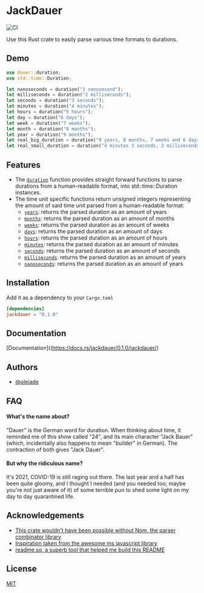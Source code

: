 # JackDauer

![CI](https://github.com/oleiade/jackdauer/actions/workflows/main.yml/badge.svg)

Use this Rust crate to easily parse various time formats to durations.

## Demo

```rust
use dauer::duration;
use std::time::Duration;

let nanoseconds = duration("1 nanosecond");
let milliseconds = duration("2 milliseconds");
let seconds = duration("3 seconds");
let minutes = duration("4 minutes");
let hours = duration("5 hours");
let day = duration("6 days");
let week = duration("7 weeks");
let month = duration("8 months");
let year = duration("9 months");
let real_big_duration = duration("9 years, 8 months, 7 weeks and 6 days");
let real_small_duration = duration("4 minutes 3 seconds, 2 milliseconds and 1 nanosecond");
```

## Features

- The [`duration`](https://docs.rs/jackdauer/0.1.0/jackdauer/fn.duration.html) function provides straight forward functions to parse durations from a human-readable format, into std::time::Duration instances.
- The time unit specific functions return unsigned integers representing the amount of said time unit parsed from a human-readable format:
  - [`years`](fn.years.html): returns the parsed duration as an amount of years
  - [`months`](fn.months.html): returns the parsed duration as an amount of months
  - [`weeks`](fn.weeks.html): returns the parsed duration as an amount of weeks
  - [`days`](fn.days.html): returns the parsed duration as an amount of days
  - [`hours`](fn.hours.html): returns the parsed duration as an amount of hours
  - [`minutes`](fn.minutes.html): returns the parsed duration as an amount of minutes
  - [`seconds`](fn.seconds.html): returns the parsed duration as an amount of seconds
  - [`milliseconds`](fn.milliseconds.html): returns the parsed duration as an amount of years
  - [`nanoseconds`](fn.nanoseconds.html): returns the parsed duration as an amount of years

## Installation

Add it as a dependency to your `Cargo.toml`

```toml
[dependencies]
jackdauer = "0.1.0"
```

## Documentation

[Documentation]((https://docs.rs/jackdauer/0.1.0/jackdauer/)

## Authors

- [@oleiade](https://www.github.com/oleiade)

## FAQ

#### What's the name about?

"Dauer" is the German word for duration. When thinking about time, it reminded me of this show called "24", and its main character "Jack Bauer" (which, incidentally also happens to mean "builder" in German). The contraction of both gives "Jack Dauer".

#### But why the ridiculous name?

It's 2021, COVID-19 is still raging out there. The last year and a half has been quite gloomy, and I thought I needed (and you needed too; maybe you're not just aware of it) of some terrible pun to shed some light on my day to day quarantined life.

## Acknowledgements

- [This crate wouldn't have been possible without Nom, the parser combinator library](https://github.com/Geal/nom)
- [Inspiration taken from the awesome ms javascript library](https://github.com/vercel/ms#readme)
- [readme.so, a superb tool that helped me build this README](https://readme.so)

## License

[MIT](https://choosealicense.com/licenses/mit/)
